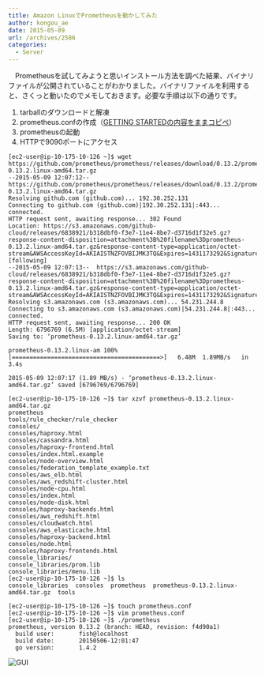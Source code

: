 ```yaml
---
title: Amazon LinuxでPrometheusを動かしてみた
author: kongou_ae
date: 2015-05-09
url: /archives/2586
categories:
  - Server
---
```

　Prometheusを試してみようと思いインストール方法を調べた結果、バイナリファイルが公開されていることがわかりました。バイナリファイルを利用すると、さくっと動いたのでメモしておきます。必要な手順は以下の通りです。

  1. tarballのダウンロードと解凍
  2. prometheus.confの作成（[GETTING STARTEDの内容をままコピペ][1]）
  3. prometheusの起動
  4. HTTPで9090ポートにアクセス

<pre><code>[ec2-user@ip-10-175-10-126 ~]$ wget https://github.com/prometheus/prometheus/releases/download/0.13.2/prometheus-0.13.2.linux-amd64.tar.gz
--2015-05-09 12:07:12--  https://github.com/prometheus/prometheus/releases/download/0.13.2/prometheus-0.13.2.linux-amd64.tar.gz
Resolving github.com (github.com)... 192.30.252.131
Connecting to github.com (github.com)|192.30.252.131|:443... connected.
HTTP request sent, awaiting response... 302 Found
Location: https://s3.amazonaws.com/github-cloud/releases/6838921/b318dbf0-f3e7-11e4-8be7-d3716d1f32e5.gz?response-content-disposition=attachment%3B%20filename%3Dprometheus-0.13.2.linux-amd64.tar.gz&response-content-type=application/octet-stream&AWSAccessKeyId=AKIAISTNZFOVBIJMK3TQ&Expires=1431173292&Signature=J5eC%2F4n8UDnReRDLitzGezZLj88%3D [following]
--2015-05-09 12:07:13--  https://s3.amazonaws.com/github-cloud/releases/6838921/b318dbf0-f3e7-11e4-8be7-d3716d1f32e5.gz?response-content-disposition=attachment%3B%20filename%3Dprometheus-0.13.2.linux-amd64.tar.gz&response-content-type=application/octet-stream&AWSAccessKeyId=AKIAISTNZFOVBIJMK3TQ&Expires=1431173292&Signature=J5eC%2F4n8UDnReRDLitzGezZLj88%3D
Resolving s3.amazonaws.com (s3.amazonaws.com)... 54.231.244.8
Connecting to s3.amazonaws.com (s3.amazonaws.com)|54.231.244.8|:443... connected.
HTTP request sent, awaiting response... 200 OK
Length: 6796769 (6.5M) [application/octet-stream]
Saving to: ‘prometheus-0.13.2.linux-amd64.tar.gz’

prometheus-0.13.2.linux-am 100%[==========================================&gt;]   6.48M  1.89MB/s   in 3.4s   

2015-05-09 12:07:17 (1.89 MB/s) - ‘prometheus-0.13.2.linux-amd64.tar.gz’ saved [6796769/6796769]

[ec2-user@ip-10-175-10-126 ~]$ tar xzvf prometheus-0.13.2.linux-amd64.tar.gz 
prometheus
tools/rule_checker/rule_checker
consoles/
consoles/haproxy.html
consoles/cassandra.html
consoles/haproxy-frontend.html
consoles/index.html.example
consoles/node-overview.html
consoles/federation_template_example.txt
consoles/aws_elb.html
consoles/aws_redshift-cluster.html
consoles/node-cpu.html
consoles/index.html
consoles/node-disk.html
consoles/haproxy-backends.html
consoles/aws_redshift.html
consoles/cloudwatch.html
consoles/aws_elasticache.html
consoles/haproxy-backend.html
consoles/node.html
consoles/haproxy-frontends.html
console_libraries/
console_libraries/prom.lib
console_libraries/menu.lib
[ec2-user@ip-10-175-10-126 ~]$ ls
console_libraries  consoles  prometheus  prometheus-0.13.2.linux-amd64.tar.gz  tools

[ec2-user@ip-10-175-10-126 ~]$ touch prometheus.conf                                                        
[ec2-user@ip-10-175-10-126 ~]$ vim prometheus.conf 
[ec2-user@ip-10-175-10-126 ~]$ ./prometheus 
prometheus, version 0.13.2 (branch: HEAD, revision: f4d90a1)
  build user:       fish@localhost
  build date:       20150506-12:01:47
  go version:       1.4.2
</code></pre>

![GUI][2]

 [1]: http://prometheus.io/docs/introduction/getting_started/#configuring-prometheus-to-monitor-itself
 [2]: http://aimless.jp/blog/wp-content/uploads/2015/05/Prometheus_GUI.png